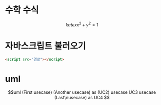 # 수학 수식
$$katex
x^2 + y^2 = 1
$$

# 자바스크립트 불러오기
```html
<script src="경로"></script>
```

# uml
$$uml
(First usecase)
(Another usecase) as (UC2)
usecase UC3
usecase (Last\nusecase) as UC4
$$